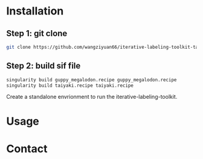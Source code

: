 # Installation

## Step 1: git clone

```bash
git clone https://github.com/wangziyuan66/iterative-labeling-toolkit-taiyaki
```

## Step 2: build sif file

```bash
singularity build guppy_megalodon.recipe guppy_megalodon.recipe
singularity build taiyaki.recipe taiyaki.recipe
```

Create a standalone envrionment to run the iterative-labeling-toolkit.

# Usage

# Contact
